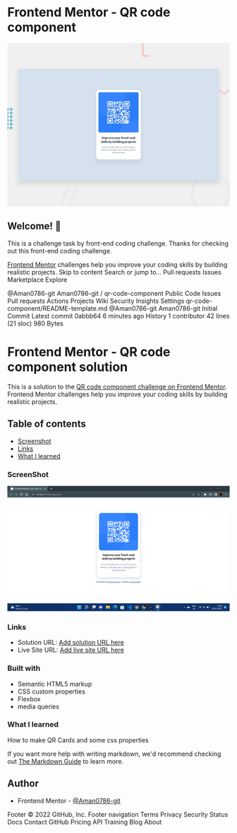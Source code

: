 # Frontend Mentor - QR code component

![Design preview for the QR code component coding challenge](./design/desktop-preview.jpg)

## Welcome! 👋

This is a challenge task by front-end coding challenge.
Thanks for checking out this front-end coding challenge.

[Frontend Mentor](https://www.frontendmentor.io) challenges help you improve your coding skills by building realistic projects.
Skip to content
Search or jump to…
Pull requests
Issues
Marketplace
Explore
 
@Aman0786-git 
Aman0786-git
/
qr-code-component
Public
Code
Issues
Pull requests
Actions
Projects
Wiki
Security
Insights
Settings
qr-code-component/README-template.md
@Aman0786-git
Aman0786-git Initial Commit
Latest commit 0abbb64 6 minutes ago
 History
 1 contributor
42 lines (21 sloc)  980 Bytes

# Frontend Mentor - QR code component solution

This is a solution to the [QR code component challenge on Frontend Mentor](https://www.frontendmentor.io/challenges/qr-code-component-iux_sIO_H).
 Frontend Mentor challenges help you improve your coding skills by building realistic projects. 

## Table of contents

  - [Screenshot](#screenshot)
  - [Links](#links)
  - [What I learned](#what-i-learned)



### ScreenShot

![](./SS.png)


### Links

- Solution URL: [Add solution URL here](https://github.com/Aman0786-git/qr-code-component)
- Live Site URL: [Add live site URL here](https://aman0786-git.github.io/qr-code-component/)


### Built with

- Semantic HTML5 markup
- CSS custom properties
- Flexbox
- media queries

### What I learned

How to make QR Cards and some css properties

If you want more help with writing markdown, we'd recommend checking out [The Markdown Guide](https://www.markdownguide.org/) to learn more.

## Author

- Frontend Mentor - [@Aman0786-git](https://www.frontendmentor.io/profile/Aman0786-git)


Footer
© 2022 GitHub, Inc.
Footer navigation
Terms
Privacy
Security
Status
Docs
Contact GitHub
Pricing
API
Training
Blog
About


